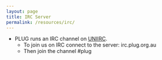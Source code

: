 ```yaml
---
layout: page
title: IRC Server
permalink: /resources/irc/
---
```


* PLUG runs an IRC channel on [UNIIRC](https://www.uniirc.com/).
  * To join us on IRC connect to the server: irc.plug.org.au
  * Then join the channel #plug
